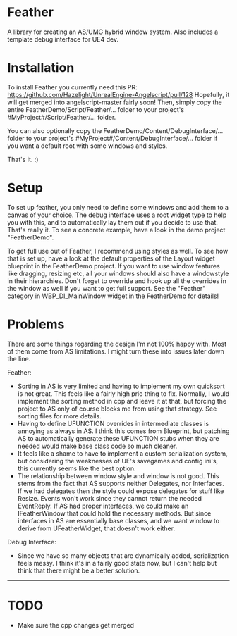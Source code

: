 # Feather
A library for creating an AS/UMG hybrid window system. Also includes a template debug interface for UE4 dev.

# Installation
To install Feather you currently need this PR: https://github.com/Hazelight/UnrealEngine-Angelscript/pull/128
Hopefully, it will get merged into angelscript-master fairly soon!
Then, simply copy the entire FeatherDemo/Script/Feather/... folder to your project's #MyProject#/Script/Feather/... folder.

You can also optionally copy the FeatherDemo/Content/DebugInterface/... folder to your project's #MyProject#/Content/DebugInterface/... folder if you want a default root with some windows and styles.

That's it. :)

# Setup
To set up feather, you only need to define some windows and add them to a canvas of your choice. The debug interface uses a root widget type to help you with this, and to automatically lay them out if you decide to use that.
That's really it. To see a concrete example, have a look in the demo project "FeatherDemo".

To get full use out of Feather, I recommend using styles as well. To see how that is set up, have a look at the default properties of the Layout widget blueprint in the FeatherDemo project.
If you want to use window features like dragging, resizing etc, all your windows should also have a windowstyle in their hierarchies.
Don't forget to override and hook up all the overrides in the window as well if you want to get full support. See the "Feather" category in WBP_DI_MainWindow widget in the FeatherDemo for details!

# Problems
There are some things regarding the design I'm not 100% happy with. Most of them come from AS limitations. I might turn these into issues later down the line.

Feather:
* Sorting in AS is very limited and having to implement my own quicksort is not great. This feels like a fairly high prio thing to fix. Normally, I would implement the sorting method in cpp and leave it at that, but forcing the project to AS only of course blocks me from using that strategy. See sorting files for more details.
* Having to define UFUNCTION overrides in intermediate classes is annoying as always in AS. I think this comes from Blueprint, but patching AS to automatically generate these UFUNCTION stubs when they are needed would make base class code so much cleaner.
* It feels like a shame to have to implement a custom serialization system, but considering the weaknesses of UE's savegames and config ini's, this currently seems like the best option.
* The relationship between window style and window is not good. This stems from the fact that AS supports neither Delegates, nor Interfaces. If we had delegates then the style could expose delegates for stuff like Resize. Events won't work since they cannot return the needed EventReply. If AS had proper interfaces, we could make an IFeatherWindow that could hold the necessary methods. But since interfaces in AS are essentially base classes, and we want window to derive from UFeatherWidget, that doesn't work either.

Debug Interface:
* Since we have so many objects that are dynamically added, serialization feels messy. I think it's in a fairly good state now, but I can't help but think that there might be a better solution.

----------------------------------------------------------------------

# TODO
 - Make sure the cpp changes get merged
